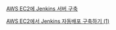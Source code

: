 [AWS EC2에 Jenkins 서버 구축](https://velog.io/@hmyanghm/AWS-EC2%EC%97%90-Jenkins-%EC%84%9C%EB%B2%84-%EA%B5%AC%EC%B6%95)



[AWS EC2에서 Jenkins 자동배포 구축하기 (1)](https://akku-dev.tistory.com/46)
